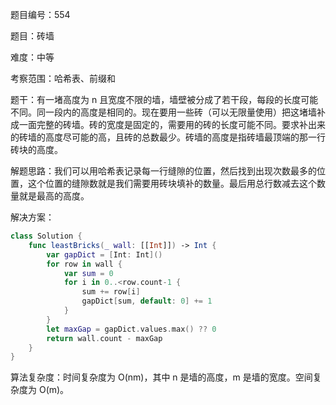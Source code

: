 题目编号：554

题目：砖墙

难度：中等

考察范围：哈希表、前缀和

题干：有一堵高度为 n 且宽度不限的墙，墙壁被分成了若干段，每段的长度可能不同。同一段内的高度是相同的。现在要用一些砖（可以无限量使用）把这堵墙补成一面完整的砖墙。砖的宽度是固定的，需要用的砖的长度可能不同。要求补出来的砖墙的高度尽可能的高，且砖的总数最少。砖墙的高度是指砖墙最顶端的那一行砖块的高度。

解题思路：我们可以用哈希表记录每一行缝隙的位置，然后找到出现次数最多的位置，这个位置的缝隙数就是我们需要用砖块填补的数量。最后用总行数减去这个数量就是最高的高度。

解决方案：

```swift
class Solution {
    func leastBricks(_ wall: [[Int]]) -> Int {
        var gapDict = [Int: Int]()
        for row in wall {
            var sum = 0
            for i in 0..<row.count-1 {
                sum += row[i]
                gapDict[sum, default: 0] += 1
            }
        }
        let maxGap = gapDict.values.max() ?? 0
        return wall.count - maxGap
    }
}
```

算法复杂度：时间复杂度为 O(nm)，其中 n 是墙的高度，m 是墙的宽度。空间复杂度为 O(m)。